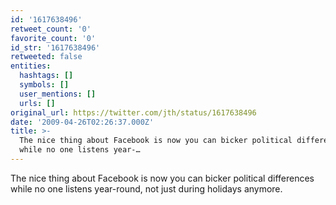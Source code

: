 ```yaml
---
id: '1617638496'
retweet_count: '0'
favorite_count: '0'
id_str: '1617638496'
retweeted: false
entities:
  hashtags: []
  symbols: []
  user_mentions: []
  urls: []
original_url: https://twitter.com/jth/status/1617638496
date: '2009-04-26T02:26:37.000Z'
title: >-
  The nice thing about Facebook is now you can bicker political differences
  while no one listens year-…
---
```


The nice thing about Facebook is now you can bicker political differences while no one listens year-round, not just during holidays anymore.